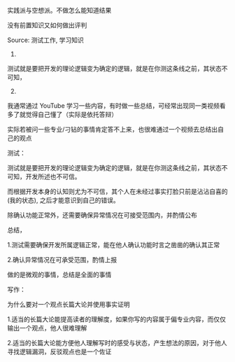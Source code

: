


实践派与空想派。不做怎么能知道结果

没有前置知识又如何做出评判

  

Source: 测试工作, 学习知识

1.

测试就是要把开发的理论逻辑变为确定的逻辑，就是在你测这条线之前，其状态不可知，

  

2.

我通常通过 YouTube 学习一些内容，有时做一些总结，可经常出现同一类视频看多了就觉得自己懂了（实际是依托答辩）

实际若被问一些专业/刁钻的事情肯定答不上来，也很难通过一个视频去总结出自己的观点

  
  
  
  
  
  
  
  
  

测试：

测试就是要把开发的理论逻辑变为确定的逻辑，就是在你测这条线之前，其状态不可知，开发所述也不可信。

而根据开发本身的认知则尤为不可信，其个人在未经过事实打脸只前是沾沾自喜的 (我的状态), 之后才能意识到自己的错误。

  

除确认功能正常外，还需要确保异常情况在可接受范围内，并酌情公布

  
  

总结，

1.测试需要确保开发所属逻辑正常，能在他人确认功能时言之凿凿的确认其正常

2.确认异常情况在可承受范围，酌情上报

  
  
  
  

做的是微观的事情，总结是全面的事情

  
  
  
  
  
  

写作：

为什么要对一个观点长篇大论并使用事实证明

  

1.适当的长篇大论能提高读者的理解度，如果你写的内容属于偏专业内容，而仅仅输出一个观点，他人很难理解

2.适当的长篇大论能方便他人理解写时的感受与状态，产生想法的原因，对于他人寻找逻辑漏洞，反驳观点也是一个佐证